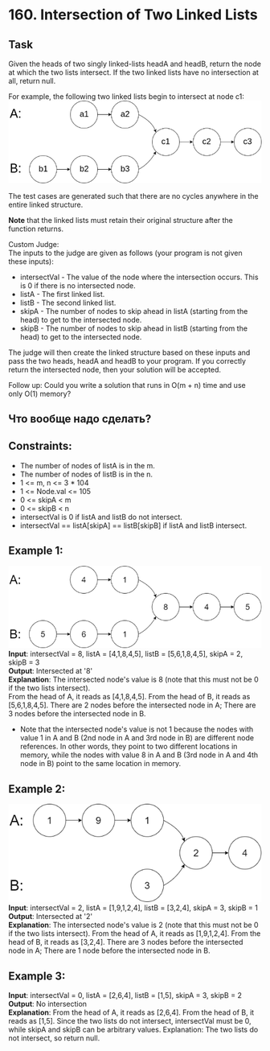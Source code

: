 # 160. Intersection of Two Linked Lists


## Task
Given the heads of two singly linked-lists headA and headB, return the node at which the two lists intersect. 
If the two linked lists have no intersection at all, return null.

For example, the following two linked lists begin to intersect at node c1:
![img.png](img.png)

The test cases are generated such that there are no cycles anywhere in the entire linked structure.

**Note** that the linked lists must retain their original structure after the function returns.

Custom Judge:  
The inputs to the judge are given as follows (your program is not given these inputs):
- intersectVal - The value of the node where the intersection occurs. This is 0 if there is no intersected node.
- listA - The first linked list.
- listB - The second linked list.
- skipA - The number of nodes to skip ahead in listA (starting from the head) to get to the intersected node.
- skipB - The number of nodes to skip ahead in listB (starting from the head) to get to the intersected node.

The judge will then create the linked structure based on these inputs and pass the two heads, headA and headB to your program. 
If you correctly return the intersected node, then your solution will be accepted.

Follow up: Could you write a solution that runs in O(m + n) time and use only O(1) memory?


## Что вообще надо сделать?


## Constraints:
- The number of nodes of listA is in the m.
- The number of nodes of listB is in the n.
- 1 <= m, n <= 3 * 104
- 1 <= Node.val <= 105
- 0 <= skipA < m
- 0 <= skipB < n
- intersectVal is 0 if listA and listB do not intersect.
- intersectVal == listA[skipA] == listB[skipB] if listA and listB intersect.


## Example 1:
![img_2.png](img_2.png)
**Input**: intersectVal = 8, listA = [4,1,8,4,5], listB = [5,6,1,8,4,5], skipA = 2, skipB = 3  
**Output**: Intersected at '8'  
**Explanation**: The intersected node's value is 8 (note that this must not be 0 if the two lists intersect).  
From the head of A, it reads as [4,1,8,4,5]. From the head of B, it reads as [5,6,1,8,4,5]. There are 2 nodes before the intersected node in A; There are 3 nodes before the intersected node in B.
- Note that the intersected node's value is not 1 because the nodes with value 1 in A and B (2nd node in A and 3rd node in B) are different node references. In other words, they point to two different locations in memory, while the nodes with value 8 in A and B (3rd node in A and 4th node in B) point to the same location in memory.


## Example 2:
![img_1.png](img_1.png)
**Input**: intersectVal = 2, listA = [1,9,1,2,4], listB = [3,2,4], skipA = 3, skipB = 1  
**Output**: Intersected at '2'  
**Explanation**: The intersected node's value is 2 (note that this must not be 0 if the two lists intersect).
From the head of A, it reads as [1,9,1,2,4]. From the head of B, it reads as [3,2,4]. There are 3 nodes before the intersected node in A; There are 1 node before the intersected node in B.


## Example 3:
**Input**: intersectVal = 0, listA = [2,6,4], listB = [1,5], skipA = 3, skipB = 2  
**Output**: No intersection  
**Explanation**: From the head of A, it reads as [2,6,4]. From the head of B, it reads as [1,5]. Since the two lists do not intersect, intersectVal must be 0, while skipA and skipB can be arbitrary values.
Explanation: The two lists do not intersect, so return null.



